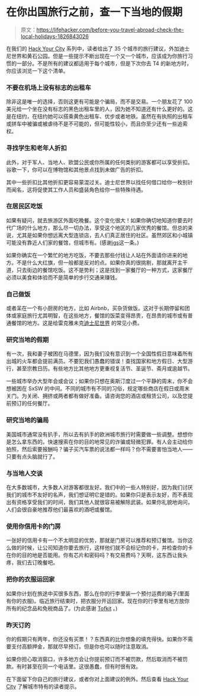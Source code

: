 # 在你出国旅行之前，查一下当地的假期

> 原文：<https://lifehacker.com/before-you-travel-abroad-check-the-local-holidays-1826843026>

在我们的 [Hack Your City](https://lifehacker.com/c/hack-your-city) 系列中，读者给出了 35 个城市的旅行建议，外加迪士尼世界和黄石公园。但是一些提示不断出现在一个又一个城市，应该成为你旅行习惯的一部分。不是所有的建议都适用于每个城市，但是下次你去 T4 的新地方时，你应该浏览一下这个清单。



### 不要在机场上没有标志的出租车

除非这是唯一的选择，否则这更有可能是个骗局，而不是交易。一个朋友花了 100 美元给一个坐在没有标志的黑色出租车里的人，因为她不知道还有什么更好的。这是在纽约，在纽约她可以搭乘黄色出租车、优步或者地铁。虽然在有执照的出租车或拼车中被骗或被虐待不是不可能的，但可能性较小，而且你至少还有一些追索权。

### 寻找学生和老年人折扣

此外，对于军人、当地人、欧盟公民或你所属的任何类别的游客都可以享受折扣。谷歌一下，你可以在博物馆和其他景点找到未做广告的折扣。

其中一些折扣比其他折扣更容易蒙混过关。迪士尼世界以找任何借口给你一枚别针而闻名，这将促使其工作人员和盛装角色给你一些特殊待遇。

### 在居民区吃饭

如果有疑问，就去旅游区外面吃晚餐。这个变化很大！如果你确切地知道你要去时代广场的什么地方，那么尽一切办法，享受这个地区的几家优秀的餐馆。但总的来说，尤其是如果你想远离大型连锁店，去人们真正居住的社区。虽然郊区和小城镇可能没有靠近人们家的餐馆，但城市有。(感谢[jgs](http://lifehacker.com/1825649502)这一条。)

如果你确实在一个繁忙的地方吃饭，不要去那些付钱让人站在外面请你进来的地方。不是什么大红旗，但一般都是反对的点。如果你真的很挑剔，那就离开主干道，只去街边的餐馆吃饭。这不是势利；这是找到一家餐厅的一种方式，这家餐厅必须以美食和体验而不是简单的步行交通来赚钱。

### 自己做饭

或者呆在一个有小厨房的地方，比如 Airbnb，买杂货做饭。这对于长期停留和团体或家庭旅行尤其明智，在这些地方，餐馆的饭菜变得昂贵，在昂贵的城市或有普通餐馆的地方。这是给雷克雅未克[迪士尼世界](https://lifehacker.com/the-best-disney-world-travel-tips-from-our-readers-1825901636) 的常见小费。

### 研究当地的假期

有一次，我和妻子被困在马德里，因为我们没有意识到一个全国性假日意味着所有出城的火车都会提前满员。不要犯我们愚蠢的错误！查找国家和地方假日、大型游行，甚至宗教日历。有些地方比其他地方更重视复活节、圣诞节、斋月或逾越节。

一些城市举办大型年会或会议；如果你只想在奥斯汀度过一个平静的周末，你不会想被困在 SxSW 的中间。不同的城市有不同的习俗，规定哪些商店在假日或周末关门。为关闭、拥挤或两者都有做好准备。请咨询您的酒店或租赁公司，以及您提前预订的任何餐厅。

### 研究当地的骗局

美国城市通常没有扒手，所以去有扒手的欧洲城市旅行时需要做一些调整。想想你是怎么拿东西的。快速搜索在你的目的地常见的诈骗或轻微犯罪。有人会主动给你拍照，然后索要报酬吗？骗子买汽车票的说法都一样吗？你不需要害怕当地人——只要有点头脑就行了。

### **与当地人交谈**

在大多数城市，大多数人对游客都很友好。我们中的一些人特别好，因为我们讨厌我们的城市不友好的名声，我们想证明它是错的。如果你只是表示友好，而不表现出有资格享受我们的时间，我们其他人就很容易被解除武装。如果你礼貌地询问，人们会很自豪地推荐他们最喜欢的酒吧或餐馆。

### 使用你信用卡的门房

一张好的信用卡有一个不太明显的优势，那就是门房可以推荐和预订餐馆。当你这么做的时候，让公司知道你要去旅行，这样他们就不会标记你的卡，并检查你的卡在你的目的地是否能用。你有芯片和密码吗？有交易费吗？天啊，这东西让我头疼，我们去订晚餐吧。

### 把你的衣服运回家

如果你计划在旅途中买很多东西，那么在你的行李里装一个预付运费的箱子(里面有你的衣服)。临近旅行结束时，把衣服分开运回家。现在你的行李里有地方放你所有的纪念品和免税商品了。(为此感谢 [Tofkit](https://lifehacker.com/1825822781) 。)

### 昨天订的

你的假期只有两年，你还没有买票！？东西真的比你想象的填充得快。如果你不需要支付高额押金，那就尽早预订。但是你也可以随时注意取消。

如果你担心取消窗口，许多地方会让你提前预订而不被罚款，然后取消而不被罚款。有时甚至在同一个电话里。这很愚蠢，但有时很有效。

在下面留下你自己的旅行建议，或者你对上面建议的例外。然后查看 [Hack Your City](https://lifehacker.com/c/hack-your-city) 了解城市特有的读者提示。